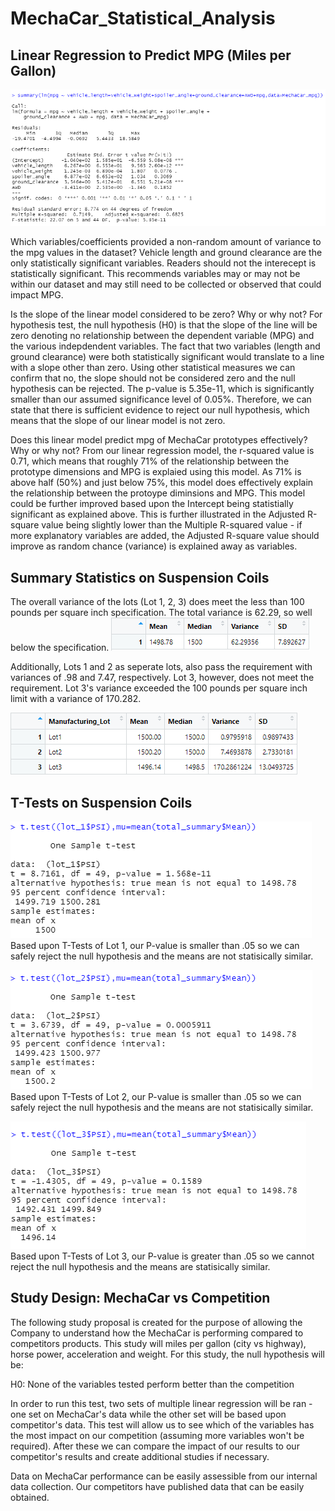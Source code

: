 # MechaCar_Statistical_Analysis

## Linear Regression to Predict MPG (Miles per Gallon)
![Linear Regression](https://github.com/smulhern03-bootcamp/MechaCar_Statistical_Analysis/blob/main/Images/Regression.PNG)

Which variables/coefficients provided a non-random amount of variance to the mpg values in the dataset?
Vehicle length and ground clearance are the only statistically significant variables.  Readers should not the interecept is statistically significant. This recommends variables may or may not be within our dataset and may still need to be collected or observed that could impact MPG.

Is the slope of the linear model considered to be zero? Why or why not?
For hypothesis test, the null hypothesis (H0) is that the slope of the line will be zero denoting no relationship between the dependent variable (MPG) and the various indepdendent variables.  The fact that two variables (length and ground clearance) were both statistically significant would translate to a line with a slope other than zero.  Using other statistical measures we can confirm that no, the slope should not be considered zero and the null hypothesis can be rejected. The p-value is 5.35e-11, which is significantly smaller than our assumed significance level of 0.05%. Therefore, we can state that there is sufficient evidence to reject our null hypothesis, which means that the slope of our linear model is not zero.

Does this linear model predict mpg of MechaCar prototypes effectively? Why or why not?
From our linear regression model, the r-squared value is 0.71, which means that roughly 71% of the relationship between the prototype dimensions and MPG is explaied using this model.  As 71% is above half (50%) and just below 75%, this model does effectively explain the relationship between the protoype diminsions and MPG.  This model could be further improved based upon the Intercept being statistially significant as explained above.  This is further illustrated in the Adjusted R-square value being slightly lower than the Multiple R-squared value - if more explanatory variables are added, the Adjusted R-square value should improve as random chance (variance) is explained away as variables.

## Summary Statistics on Suspension Coils

The overall variance of the lots (Lot 1, 2, 3) does meet the less than 100 pounds per square inch specification.  The total variance is 62.29, so well below the specification.
![Total Summary Statistics](https://github.com/smulhern03-bootcamp/MechaCar_Statistical_Analysis/blob/main/Images/total_summary.PNG)

Additionally, Lots 1 and 2 as seperate lots, also pass the requirement with variances of .98 and 7.47, respectively.  Lot 3, however, does not meet the requirement.  Lot 3's variance exceeded the 100 pounds per square inch limit with a variance of 170.282.

![Lot Summary Statistics](https://github.com/smulhern03-bootcamp/MechaCar_Statistical_Analysis/blob/main/Images/lot_summary.PNG)

## T-Tests on Suspension Coils
![Lot 1 T-Test](https://github.com/smulhern03-bootcamp/MechaCar_Statistical_Analysis/blob/main/Images/Lot%201%20T-Test.PNG)
Based upon T-Tests of Lot 1, our P-value is smaller than .05 so we can safely reject the null hypothesis and the means are not statisically similar.

![Lot 2 T-Test](https://github.com/smulhern03-bootcamp/MechaCar_Statistical_Analysis/blob/main/Images/Lot%202%20T-Test.PNG)
Based upon T-Tests of Lot 2, our P-value is smaller than .05 so we can safely reject the null hypothesis and the means are not statisically similar.

![Lot 3 T-Test](https://github.com/smulhern03-bootcamp/MechaCar_Statistical_Analysis/blob/main/Images/Lot%203%20T-Test.PNG)
Based upon T-Tests of Lot 3, our P-value is greater than .05 so we cannot reject the null hypothesis and the means are statisically similar.

## Study Design: MechaCar vs Competition
The following study proposal is created for the purpose of allowing the Company to understand how the MechaCar is performing compared to competitors products.  This study will miles per gallon (city vs highway), horse power, acceleration and weight.  For this study, the null hypothesis will be:

  H0: None of the variables tested perform better than the competition

In order to run this test, two sets of multiple linear regression will be ran - one set on MechaCar's data while the other set will be based upon competitor's data.  This test will allow us to see which of the variables has the most impact on our competition (assuming more variables won't be required).  After these we can compare the impact of our results to our competitor's results and create additional studies if necessary.

Data on MechaCar performance can be easily assessible from our internal data collection.  Our competitors have published data that can be easily obtained.
